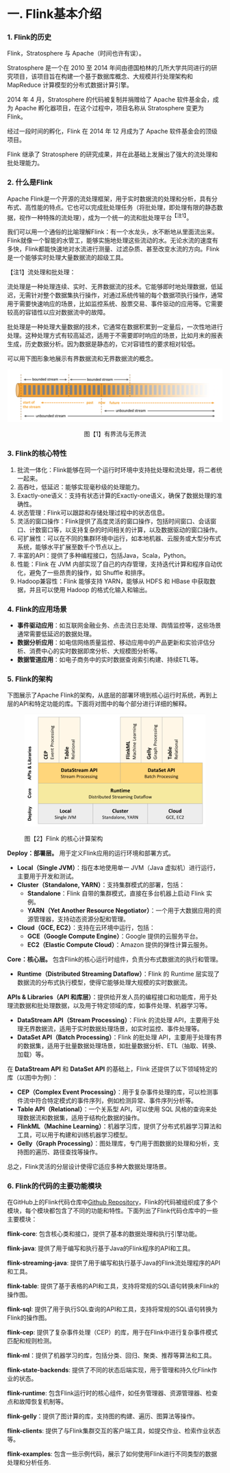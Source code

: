 # 一. Flink基本介绍

### 1. Flink的历史

Flink，Stratosphere 与 Apache（时间也许有误）。

Stratosphere 是一个在 2010 至 2014 年间由德国柏林的几所大学共同进行的研究项目，该项目旨在构建一个基于数据库概念、大规模并行处理架构和 MapReduce 计算模型的分布式数据计算引擎。

2014 年 4 月，Stratosphere 的代码被复制并捐赠给了 Apache 软件基金会，成为 Apache 孵化器项目，在这个过程中，项目名称从 Stratosphere 变更为 Flink。

经过一段时间的孵化，Flink 在 2014 年 12 月成为了 Apache 软件基金会的顶级项目。

Flink 继承了 Stratosphere 的研究成果，并在此基础上发展出了强大的流处理和批处理能力。

### 2. 什么是Flink

Apache Flink是一个开源的流处理框架，用于实时数据流的处理和分析，具有分布式、高性能的特点。它也可以完成批处理任务（将批处理，即处理有限的静态数据，视作一种特殊的流处理），成为一个统一的流和批处理平台<sup>【注1】</sup>。

我们可以用一个通俗的比喻理解Flink：有一个水龙头，水不断地从里面流出来。Flink就像一个智能的水管工，能够实施地处理这些流动的水。无论水流的速度有多快，Flink都能快速地对水流进行测量、过滤杂质、甚至改变水流的方向。Flink是一个能够实时处理大量数据流的超级工具。

【注1】流处理和批处理：

流处理是一种处理连续、实时、无界数据流的技术。它能够即时地处理数据，低延迟，无需针对整个数据集执行操作，对通过系统传输的每个数据项执行操作，通常用于需要快速响应的场景，比如监控系统、股票交易、事件驱动的应用等。它需要较高的容错性以应对数据流中的故障。

批处理是一种处理大量数据的技术，它通常在数据积累到一定量后，一次性地进行处理。这种处理方式有较高延迟，适用于不需要即时响应的场景，比如月末的报表生成，历史数据分析。因为数据是静态的，它对容错性的要求相对较低。

可以用下图形象地展示有界数据流和无界数据流的概念。

<div style="text-align: center">
  <img src=".gitbook/assets/流和批示意图.png" alt="有界流和无界流">
  <figcaption><p>图【1】有界流与无界流</p></figcaption>
</div>

### 3. Flink的核心特性

1. 批流一体化：Flink能够在同一个运行时环境中支持批处理和流处理，将二者统一起来。
2. 高吞吐，低延迟：能够实现毫秒级的处理能力。
3. Exactly-one语义：支持有状态计算的Exactly-one语义，确保了数据处理的准确性。
4. 状态管理：Flink可以跟踪和存储处理过程中的状态信息。
5. 灵活的窗口操作：Flink提供了高度灵活的窗口操作，包括时间窗口、会话窗口、计数窗口等，以支持复杂的时间相关的计算，以及数据驱动的窗口操作。
6. 可扩展性：可以在不同的集群环境中运行，如本地机器、云服务或大型分布式系统，能够水平扩展至数千个节点以上。
7. 丰富的API：提供了多种编程接口，包括Java，Scala，Python。
8. 性能：Flink 在 JVM 内部实现了自己的内存管理，支持迭代计算和程序自动优化，避免了一些昂贵的操作，如 Shuffle 和排序。
9. Hadoop兼容性：Flink 能够支持 YARN，能够从 HDFS 和 HBase 中获取数据，并且可以使用 Hadoop 的格式化输入和输出。

### 4. Flink的应用场景

* **事件驱动应用**：如互联网金融业务、点击流日志处理、舆情监控等，这些场景通常需要低延迟的数据处理。
* **数据分析应用**：如电信网络质量监控、移动应用中的产品更新和实验评估分析、消费中心的实时数据即席分析、大规模图分析等。
* **数据管道应用**：如电子商务中的实时数据查询索引构建、持续ETL等。

### 5. Flink的架构

下图展示了Apache Flink的架构，从底层的部署环境到核心运行时系统，再到上层的API和特定功能的库。下面将对图中的每个部分进行详细的解释。

<figure><img src=".gitbook/assets/flink架构.png" alt=""><figcaption><p>图【2】Flink 的核心计算架构</p></figcaption></figure>

**Deploy：部署层。** 用于定义Flink应用的运行环境和部署方式。

* **Local（Single JVM）**：指在本地使用单一 JVM（Java 虚拟机）进行运行，主要用于开发和测试。
* **Cluster（Standalone, YARN）**：支持集群模式的部署，包括：
  * **Standalone**：Flink 自带的集群模式，直接在多台机器上启动 Flink 实例。
  * **YARN（Yet Another Resource Negotiator）**：一个用于大数据应用的资源管理器，支持动态资源分配和管理。
* **Cloud（GCE, EC2）**：支持在云环境中运行，包括：
  * **GCE（Google Compute Engine）**：Google 提供的云服务平台。
  * **EC2（Elastic Compute Cloud）**：Amazon 提供的弹性计算云服务。

**Core：核心层。** 包含Flink的核心运行时组件，负责分布式数据流的执行和管理。

  * **Runtime（Distributed Streaming Dataflow）**：Flink 的 Runtime 层实现了数据流的分布式执行模型，使得它能够处理大规模的实时数据流。

**APIs & Libraries（API 和库层）**：提供给开发人员的编程接口和功能库，用于处理流数据和批处理数据，以及用于特定领域的库，如事件处理、机器学习等。

* **DataStream API（Stream Processing）**：Flink 的流处理 API，主要用于处理无界数据流，适用于实时数据处理场景，如实时监控、事件处理等。
* **DataSet API（Batch Processing）**：Flink 的批处理 API，主要用于处理有界的数据集，适用于批量数据处理场景，如批量数据分析、ETL（抽取、转换、加载）等。

在 **DataStream API** 和 **DataSet API** 的基础上，Flink 还提供了以下领域特定的库（以图中为例）：

* **CEP（Complex Event Processing）**：用于复杂事件处理的库，可以检测事件流中符合特定模式的事件序列，例如检测异常、事件序列分析等。
* **Table API（Relational）**：一个关系型 API，可以使用 SQL 风格的查询来处理数据流和数据集，适用于结构化数据的操作。
* **FlinkML（Machine Learning）**：机器学习库，提供了分布式机器学习算法和工具，可以用于构建和训练机器学习模型。
* **Gelly（Graph Processing）**：图处理库，专门用于图数据的处理和分析，支持图的遍历、路径查找等操作。

总之，Flink灵活的分层设计使得它适应多种大数据处理场景。

### 6. Flink的代码的主要功能模块

在GitHub上的Flink代码仓库中[Github Repository](https://github.com/apache/flink)，Flink的代码被组织成了多个模块，每个模块都包含了不同的功能和特性。下面列出了Flink代码仓库中的一些主要模块：

**flink-core**: 包含核心类和接口，提供了基本的数据处理和执行引擎功能。

**flink-java**: 提供了用于编写和执行基于Java的Flink程序的API和工具。

**flink-streaming-java**: 提供了用于编写和执行基于Java的Flink流处理程序的API和工具。

**flink-table**: 提供了基于表格的API和工具，支持将常规的SQL语句转换未Flink的操作图。

**flink-sql**: 提供了用于执行SQL查询的API和工具，支持将常规的SQL语句转换为Flink的操作图。

**flink-cep**: 提供了复杂事件处理（CEP）的库，用于在Flink中进行复杂事件模式匹配和规则检测。

**flink-ml**：提供了机器学习的库，包括分类、回归、聚类、推荐等算法和工具。

**flink-state-backends**: 提供了不同的状态后端实现，用于管理和持久化Flink作业的状态。

**flink-runtime**: 包含Flink运行时的核心组件，如任务管理器、资源管理器、检查点和故障恢复机制等。

**flink-gelly**：提供了图计算的库，支持图的构建、遍历、图算法等操作。

**flink-clients**: 提供了与Flink集群交互的客户端工具，如提交作业、检索作业状态等。

**flink-examples**: 包含一些示例代码，展示了如何使用Flink进行不同类型的数据处理和分析任务.
